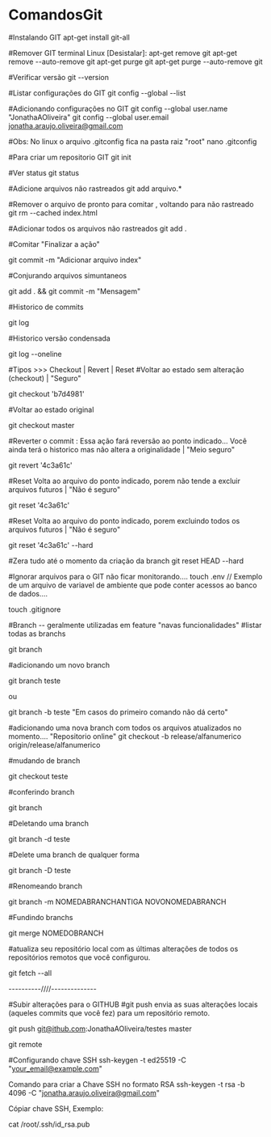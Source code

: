 # ComandosGit
#Instalando GIT
apt-get install git-all

#Remover GIT terminal Linux [Desistalar]:
apt-get remove git
apt-get remove --auto-remove git
apt-get purge git
apt-get purge --auto-remove git

#Verificar versão
git --version

#Listar configurações do GIT
git config --global --list

#Adicionando configurações no GIT
git config --global user.name "JonathaAOliveira"
git config --global user.email jonatha.araujo.oliveira@gmail.com

#Obs: No linux o arquivo .gitconfig fica na pasta raiz "root"
nano .gitconfig

#Para criar um repositorio GIT
git init

#Ver status
git status

#Adicione arquivos não rastreados
git add arquivo.*

#Remover o arquivo de pronto para comitar , voltando para não rastreado
git rm --cached index.html

#Adicionar todos os arquivos não rastreados 
git add .

#Comitar "Finalizar a ação"

git commit -m "Adicionar arquivo index"

#Conjurando arquivos simuntaneos 

git add . && git commit -m "Mensagem"

#Historico de commits

git log

#Historico versão condensada

git log --oneline

#Tipos >>> Checkout | Revert | Reset
#Voltar ao estado sem alteração (checkout) | "Seguro"

git checkout 'b7d4981'

#Voltar ao estado original

git checkout master

#Reverter o commit : Essa ação fará reversão ao ponto indicado... Você ainda terá o historico mas não altera a originalidade | "Meio seguro"

git revert '4c3a61c'

#Reset Volta ao arquivo do ponto indicado, porem não tende a excluir arquivos futuros | "Não é seguro"

git reset '4c3a61c'

#Reset Volta ao arquivo do ponto indicado, porem excluindo todos os arquivos futuros | "Não é seguro"

git reset '4c3a61c' --hard

#Zera tudo até o momento da criação da branch
git reset HEAD --hard


#Ignorar arquivos para o GIT não ficar monitorando....
touch .env // Exemplo de um arquivo de variavel de ambiente que pode conter acessos ao banco de dados....

touch .gitignore

#Branch -- geralmente utilizadas em feature "navas funcionalidades"
#listar todas as branchs

git branch

#adicionando um novo branch

git branch teste

ou

git branch -b teste "Em casos do primeiro comando não dá certo"

#adicionando uma nova branch com todos os arquivos atualizados no momento.... "Repositorio online"
git checkout -b release/alfanumerico origin/release/alfanumerico

#mudando de branch

git checkout teste

#conferindo branch

git branch

#Deletando uma branch

git branch -d teste

#Delete uma branch de qualquer forma

git branch -D teste 

#Renomeando branch

git branch -m NOMEDABRANCHANTIGA NOVONOMEDABRANCH

#Fundindo branchs

git merge NOMEDOBRANCH

#atualiza seu repositório local com as últimas alterações de todos os repositórios remotos que você configurou.

git fetch --all

----------////--------------

#Subir alterações para o GITHUB
#git push envia as suas alterações locais (aqueles commits que você fez) para um repositório remoto.

git push git@ithub.com:JonathaAOliveira/testes master

git remote 

#Configurando chave SSH
ssh-keygen -t ed25519 -C "your_email@example.com"

Comando para criar a Chave SSH no formato RSA
ssh-keygen -t rsa -b 4096 -C "jonatha.araujo.oliveira@gmail.com"

Cópiar chave SSH, Exemplo:

cat /root/.ssh/id_rsa.pub























